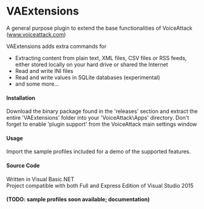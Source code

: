 # VAExtensions
A general purpose plugin to extend the base functionalities of VoiceAttack (www.voiceattack.com)

VAExtensions adds extra commands for 
- Extracting content from plain text, XML files, CSV files or RSS feeds, either stored locally on your hard drive or shared the Internet
- Read and write INI files
- Read and write values in SQLite databases (experimental)
- and some more...

<h4>Installation</h4>
Download the binary package found in the 'releases' section and extract the entire 'VAExtensions' folder into your 'VoiceAttack\Apps' directory.
Don't forget to enable 'plugin support' from the VoiceAttack main settings window

<h4>Usage</h4>
Import the sample profiles included for a demo of the supported features.

<h4>Source Code</h4>
Written in Visual Basic.NET<br>
Project compatible with both Full and Express Edition of Visual Studio 2015

<h4>(TODO: sample profiles soon available; documentation)</h4>
